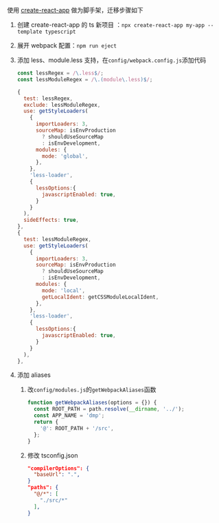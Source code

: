 使用 [create-react-app](https://create-react-app.dev/) 做为脚手架，迁移步骤如下

1. 创建 create-react-app 的 ts 新项目
   ：`npx create-react-app my-app --template typescript`
1. 展开 webpack 配置：`npm run eject`
1. 添加 less、module.less 支持，在`config/webpack.config.js`添加代码

   ```js
   const lessRegex = /\.less$/;
   const lessModuleRegex = /\.(module\.less)$/;

   {
     test: lessRegex,
     exclude: lessModuleRegex,
     use: getStyleLoaders(
       {
         importLoaders: 3,
         sourceMap: isEnvProduction
           ? shouldUseSourceMap
           : isEnvDevelopment,
         modules: {
           mode: 'global',
         },
       },
       'less-loader',
       {
         lessOptions:{
           javascriptEnabled: true,
         }
       }
     ),
     sideEffects: true,
   },
   {
     test: lessModuleRegex,
     use: getStyleLoaders(
       {
         importLoaders: 3,
         sourceMap: isEnvProduction
           ? shouldUseSourceMap
           : isEnvDevelopment,
         modules: {
           mode: 'local',
           getLocalIdent: getCSSModuleLocalIdent,
         },
       },
       'less-loader',
       {
         lessOptions:{
           javascriptEnabled: true,
         }
       }
     ),
   },
   ```

1. 添加 aliases

   1. 改`config/modules.js`的`getWebpackAliases`函数

      ```js
      function getWebpackAliases(options = {}) {
        const ROOT_PATH = path.resolve(__dirname, '../');
        const APP_NAME = 'dmp';
        return {
          '@': ROOT_PATH + '/src',
        };
      }
      ```

   1. 修改 tsconfig.json

      ```json
      "compilerOptions": {
        "baseUrl": ".",
      }
      "paths": {
        "@/*": [
          "./src/*"
        ],
      }
      ```
